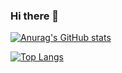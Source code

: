 ### Hi there 👋
[![Anurag's GitHub stats](https://github-readme-stats.vercel.app/api?username=poparf)](https://github.com/anuraghazra/github-readme-stats)

[![Top Langs](https://github-readme-stats.vercel.app/api/top-langs/?username=poparf&hide=html&layout=compact)](https://github.com/anuraghazra/github-readme-stats)
<!--
**poparf/poparf** is a ✨ _special_ ✨ repository because its `README.md` (this file) appears on your GitHub profile.

Here are some ideas to get you started:

- 🔭 I’m currently working on ...
- 🌱 I’m currently learning ...
- 👯 I’m looking to collaborate on ...
- 🤔 I’m looking for help with ...
- 💬 Ask me about ...
- 📫 How to reach me: ...
- 😄 Pronouns: ...
- ⚡ Fun fact: ...
-->
